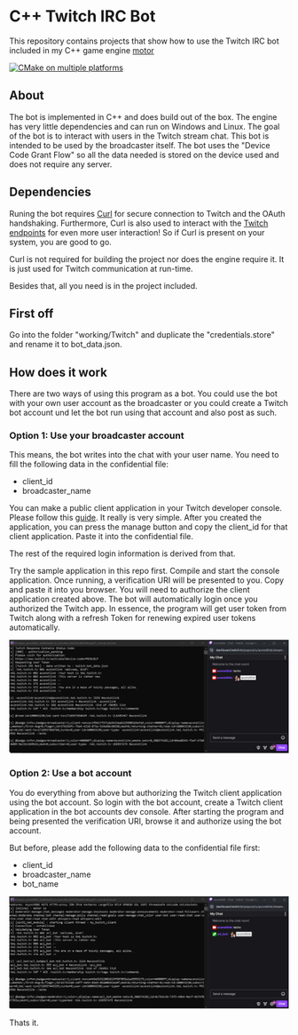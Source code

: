 # C++ Twitch IRC Bot
This repository contains projects that show how to use the Twitch IRC bot included in my C++ game engine [motor](https://github.com/aconstlink/motor)

[![CMake on multiple platforms](https://github.com/aconstlink/twitch_irc_bot/actions/workflows/cmake-multi-platform.yml/badge.svg)](https://github.com/aconstlink/twitch_irc_bot/actions/workflows/cmake-multi-platform.yml)

## About
The bot is implemented in C++ and does build out of the box. The engine has very little dependencies and can run on Windows and Linux. The goal of the bot is to interact with users in the Twitch stream chat. This bot is intended to be used by the broadcaster itself. The bot uses the "Device Code Grant Flow" so all the data needed is stored on the device used and does not require any server.

## Dependencies
Runing the bot requires [Curl](https://curl.se/) for secure connection to Twitch and the OAuth handshaking. Furthermore, Curl is also used to interact with the [Twitch endpoints](https://dev.twitch.tv/docs/api/reference/) for even more user interaction! So if Curl is present on your system, you are good to go. 

Curl is not required for building the project nor does the engine require it. It is just used for Twitch communication at run-time.

Besides that, all you need is in the project included.

## First off

Go into the folder "working/Twitch" and duplicate the "credentials.store" and rename it to bot_data.json.

## How does it work

There are two ways of using this program as a bot. You could use the bot with your own user account as the broadcaster or you could create a Twitch bot account und let the bot run using that account and also post as such.

### Option 1: Use your broadcaster account

This means, the bot writes into the chat with your user name. You need to fill the following data in the confidential file:
- client_id
- broadcaster_name

You can make a public client application in your Twitch developer console. Please follow this [guide](https://dev.twitch.tv/docs/authentication/register-app/). It really is very simple. After you created the application, you can press the manage button and copy the client_id for that client application. Paste it into the confidential file.

The rest of the required login information is derived from that. 

Try the sample application in this repo first. Compile and start the console application. Once running, a verification URI will be presented to you. Copy and paste it into you browser. You will need to authorize the client application created above. The bot will automatically login once you authorized the Twitch app. In essence, the program will get user token from Twitch along with a refresh Token for renewing expired user tokens automatically. 

![By Broadcaster](https://github.com/aconstlink/twitch_irc_bot/blob/main/images/as_user.jpg)

### Option 2: Use a bot account

You do everything from above but authorizing the Twitch client application using the bot account. So login with the bot account, create a Twitch client application in the bot accounts dev console. After starting the program and being presented the verification URI, browse it and authorize using the bot account. 

But before, please add the following data to the confidential file first:
- client_id
- broadcaster_name
- bot_name
  
![By Bot](https://github.com/aconstlink/twitch_irc_bot/blob/main/images/as_bot.jpg)

Thats it.


